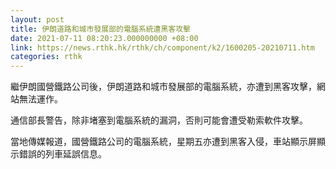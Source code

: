 ```yaml
---
layout: post
title: 伊朗道路和城市發展部的電腦系統遭黑客攻擊
date: 2021-07-11 08:20:23.000000000 +08:00
link: https://news.rthk.hk/rthk/ch/component/k2/1600205-20210711.htm
categories: rthk
---
```


繼伊朗國營鐵路公司後，伊朗道路和城市發展部的電腦系統，亦遭到黑客攻擊，網站無法運作。

通信部長警告，除非堵塞到電腦系統的漏洞，否則可能會遭受勒索軟件攻擊。

當地傳媒報道，國營鐵路公司的電腦系統，星期五亦遭到黑客入侵，車站顯示屏顯示錯誤的列車延誤信息。
